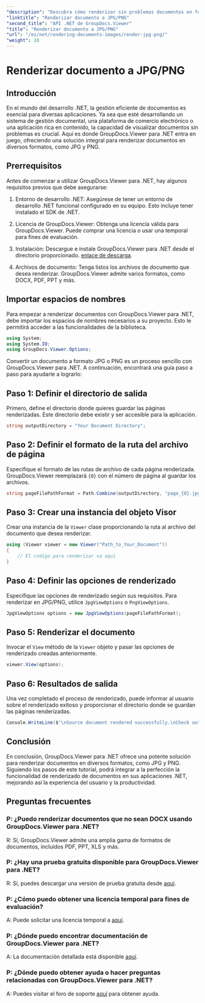 ```yaml
---
"description": "Descubra cómo renderizar sin problemas documentos en formato JPG/PNG en .NET usando GroupDocs.Viewer para mejorar la experiencia del usuario y la productividad."
"linktitle": "Renderizar documento a JPG/PNG"
"second_title": "API .NET de GroupDocs.Viewer"
"title": "Renderizar documento a JPG/PNG"
"url": "/es/net/rendering-documents-images/render-jpg-png/"
"weight": 10
---
```


# Renderizar documento a JPG/PNG

## Introducción

En el mundo del desarrollo .NET, la gestión eficiente de documentos es esencial para diversas aplicaciones. Ya sea que esté desarrollando un sistema de gestión documental, una plataforma de comercio electrónico o una aplicación rica en contenido, la capacidad de visualizar documentos sin problemas es crucial. Aquí es donde GroupDocs.Viewer para .NET entra en juego, ofreciendo una solución integral para renderizar documentos en diversos formatos, como JPG y PNG.

## Prerrequisitos

Antes de comenzar a utilizar GroupDocs.Viewer para .NET, hay algunos requisitos previos que debe asegurarse:

1. Entorno de desarrollo .NET: Asegúrese de tener un entorno de desarrollo .NET funcional configurado en su equipo. Esto incluye tener instalado el SDK de .NET.

2. Licencia de GroupDocs.Viewer: Obtenga una licencia válida para GroupDocs.Viewer. Puede comprar una licencia o usar una temporal para fines de evaluación.

3. Instalación: Descargue e instale GroupDocs.Viewer para .NET desde el directorio proporcionado. [enlace de descarga](https://releases.groupdocs.com/viewer/net/).

4. Archivos de documento: Tenga listos los archivos de documento que desea renderizar. GroupDocs.Viewer admite varios formatos, como DOCX, PDF, PPT y más.

## Importar espacios de nombres

Para empezar a renderizar documentos con GroupDocs.Viewer para .NET, debe importar los espacios de nombres necesarios a su proyecto. Esto le permitirá acceder a las funcionalidades de la biblioteca.

```csharp
using System;
using System.IO;
using GroupDocs.Viewer.Options;
```

Convertir un documento a formato JPG o PNG es un proceso sencillo con GroupDocs.Viewer para .NET. A continuación, encontrará una guía paso a paso para ayudarle a lograrlo:

## Paso 1: Definir el directorio de salida

Primero, define el directorio donde quieres guardar las páginas renderizadas. Este directorio debe existir y ser accesible para la aplicación.

```csharp
string outputDirectory = "Your Document Directory";
```

## Paso 2: Definir el formato de la ruta del archivo de página

Especifique el formato de las rutas de archivo de cada página renderizada. GroupDocs.Viewer reemplazará `{0}` con el número de página al guardar los archivos.

```csharp
string pageFilePathFormat = Path.Combine(outputDirectory, "page_{0}.jpg");
```

## Paso 3: Crear una instancia del objeto Visor

Crear una instancia de la `Viewer` clase proporcionando la ruta al archivo del documento que desea renderizar.

```csharp
using (Viewer viewer = new Viewer("Path_to_Your_Document"))
{
    // El código para renderizar va aquí
}
```

## Paso 4: Definir las opciones de renderizado

Especifique las opciones de renderizado según sus requisitos. Para renderizar en JPG/PNG, utilice `JpgViewOptions` o `PngViewOptions`.

```csharp
JpgViewOptions options = new JpgViewOptions(pageFilePathFormat);
```

## Paso 5: Renderizar el documento

Invocar el `View` método de la `Viewer` objeto y pasar las opciones de renderizado creadas anteriormente.

```csharp
viewer.View(options);
```

## Paso 6: Resultados de salida

Una vez completado el proceso de renderizado, puede informar al usuario sobre el renderizado exitoso y proporcionar el directorio donde se guardan las páginas renderizadas.

```csharp
Console.WriteLine($"\nSource document rendered successfully.\nCheck output in {outputDirectory}.");
```

## Conclusión

En conclusión, GroupDocs.Viewer para .NET ofrece una potente solución para renderizar documentos en diversos formatos, como JPG y PNG. Siguiendo los pasos de este tutorial, podrá integrar a la perfección la funcionalidad de renderizado de documentos en sus aplicaciones .NET, mejorando así la experiencia del usuario y la productividad.

## Preguntas frecuentes

### P: ¿Puedo renderizar documentos que no sean DOCX usando GroupDocs.Viewer para .NET?

R: Sí, GroupDocs.Viewer admite una amplia gama de formatos de documentos, incluidos PDF, PPT, XLS y más.

### P: ¿Hay una prueba gratuita disponible para GroupDocs.Viewer para .NET?

R: Sí, puedes descargar una versión de prueba gratuita desde [aquí](https://releases.groupdocs.com/).

### P: ¿Cómo puedo obtener una licencia temporal para fines de evaluación?

A: Puede solicitar una licencia temporal a [aquí](https://purchase.groupdocs.com/temporary-license/).

### P: ¿Dónde puedo encontrar documentación de GroupDocs.Viewer para .NET?

A: La documentación detallada está disponible [aquí](https://tutorials.groupdocs.com/viewer/net/).

### P: ¿Dónde puedo obtener ayuda o hacer preguntas relacionadas con GroupDocs.Viewer para .NET?

A: Puedes visitar el foro de soporte [aquí](https://forum.groupdocs.com/c/viewer/9) para obtener ayuda.